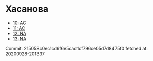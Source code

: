 # Хасанова
- [10: AC](10.md)
- [11: AC](11.md)
- [12: NA](12.md)
- [13: NA](13.md)

Commit: 215058c0ec1cd6f6e5cad1cf796ce05d7d8475f0
 fetched at: 20200928-201337
